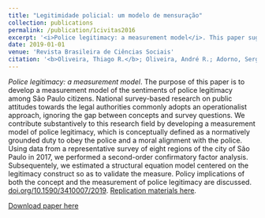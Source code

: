 ```yaml
---
title: "Legitimidade policial: um modelo de mensuração"
collection: publications
permalink: /publication/1civitas2016
excerpt: '<i>Police legitimacy: a measurement model</i>. This paper suggests the use of a reflective approach when attempting to measure unobserved psychological constructs such as trust. While most national survey-based research on public attitudes towards legal institutions rely upon an operationalist approach, we use the example of judgements about police legitimacy to argue that latent variable modelling is a more appropriate strategy. [doi.org/10.1590/3410007/2019](http://www.scielo.br/scielo.php?script=sci_arttext&pid=S0102-69092019000200503&lng=pt&tlng=pt). [Replication materials here](https://github.com/oliveirathiago/RBCS_legitimidade_mensuracao).'
date: 2019-01-01
venue: 'Revista Brasileira de Ciências Sociais'
citation: '<b>Oliveira, Thiago R.</b>; Oliveira, André R.; Adorno, Sergio. (2019). &quot;Legitimidade policial: um modelo de mensuração.&quot; <i>Revista Brasileira de Ciências Sociais</i>. 34(100).'
---
```

*Police legitimacy: a measurement model*. The purpose of this paper is to develop a measurement model of the sentiments of police legitimacy among São Paulo citizens. National survey-based research on public attitudes towards the legal authorities commonly adopts an operationalist approach, ignoring the gap between concepts and survey questions. We contribute substantively to this research field by developing a measurement model of police legitimacy, which is conceptually defined as a normatively grounded duty to obey the police and a moral alignment with the police. Using data from a representative survey of eight regions of the city of São Paulo in 2017, we performed a second-order confirmatory factor analysis. Subsequentely, we estimated a structural equation model centered on the legitimacy construct so as to validate the measure. Policy implications of both the concept and the measurement of police legitimacy are discussed. [doi.org/10.1590/3410007/2019](http://www.scielo.br/scielo.php?script=sci_arttext&pid=S0102-69092019000200503&lng=pt&tlng=pt). [Replication materials here](https://github.com/oliveirathiago/RBCS_legitimidade_mensuracao).

[Download paper here](http://oliveirathiago.github.io/files/paper_2019rbcs.pdf)
